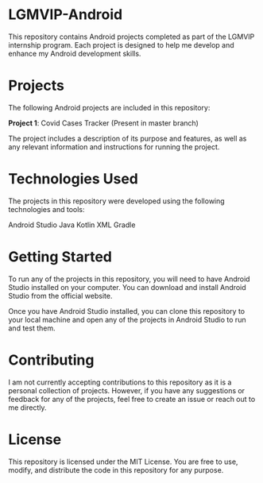 # LGMVIP-Android

This repository contains Android projects completed as part of the LGMVIP internship program. Each project is designed to help me develop and enhance my Android development skills.

# Projects
The following Android projects are included in this repository:

**Project 1**: Covid Cases Tracker (Present in master branch)

The project includes a description of its purpose and features, as well as any relevant information and instructions for running the project.

# Technologies Used
The projects in this repository were developed using the following technologies and tools:

Android Studio
Java
Kotlin
XML
Gradle

# Getting Started
To run any of the projects in this repository, you will need to have Android Studio installed on your computer. You can download and install Android Studio from the official website.

Once you have Android Studio installed, you can clone this repository to your local machine and open any of the projects in Android Studio to run and test them.

# Contributing
I am not currently accepting contributions to this repository as it is a personal collection of projects. However, if you have any suggestions or feedback for any of the projects, feel free to create an issue or reach out to me directly.

# License
This repository is licensed under the MIT License. You are free to use, modify, and distribute the code in this repository for any purpose.
